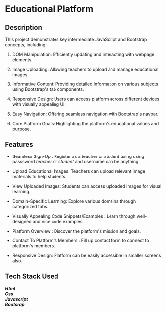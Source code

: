 # Educational Platform

## Description

This project demonstrates key intermediate JavaScript and Bootstrap concepts, including:

1. DOM Manipulation: Efficiently updating and interacting with webpage elements.

2. Image Uploading: Allowing teachers to upload and manage educational images.

3. Informative Content: Providing detailed information on various subjects using Bootstrap's tab components.

4. Responsive Design: Users can access platform across different devices with visually appealing UI.

5. Easy Navigation: Offering seamless navigation with Bootstrap's navbar.

6. Core Platform Goals: Highlighting the platform's educational values and purpose.

## Features

- Seamless Sign-Up : Register as a teacher or student using using passsword _teacher_ or _student_ and username can be anything.

- Upload Educational Images: Teachers can upload relevant image materials to help students.

- View Uploaded Images: Students can access uploaded images for visual learning.

- Domain-Specific Learning: Explore various domains through categorized tabs.

- Visually Appealing Code Snippets/Examples : Learn through well-designed and nice code examples.

- Platform Overview : Discover the platform's mission and goals.

- Contact To Platform's Members : Fill up contact form to connect to platform's members.

- Responsive Design: Platform can be easily accessible in smaller screens also.

 ## Tech Stack Used

<i>

**Html**<br/>
**Css**<br/>
**Javascript**<br/>
**Bootsrap**<br/>

